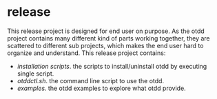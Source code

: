 # release

This release project is designed for end user on purpose.
As the otdd project contains many different kind of parts working together, they are scattered to different sub projects, which makes the end user hard to organize and understand.
This release project contains:

- *installation scripts*. the scripts to install/uninstall otdd by executing single script.
- *otddctl.sh*. the command line script to use the otdd.
- *examples*. the otdd examples to explore what otdd provide.



